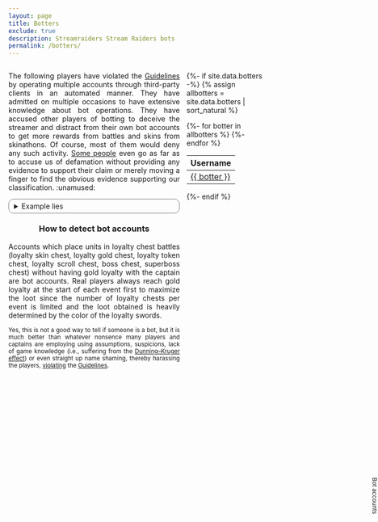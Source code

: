 ```yaml
---
layout: page
title: Botters
exclude: true
description: Streamraiders Stream Raiders bots
permalink: /botters/
---
```

<style>
  details {
    border: solid 1px gray;
    padding-left: 10px;
    border-radius: 10px;
    padding-right: 10px;
    padding-top: 5px;
    padding-bottom: 5px;
    user-select: none;
    text-align: initial;
  }
  .dataTables_wrapper .dataTables_paginate .paginate_button
  {
    min-width: 0.2em !important;
    padding:.1em .1em !important;
  }
</style>

<div style="display:flex">
<div style="flex:1; margin-right:10pt">

<p style="text-align:justify">The following players have violated the <a href="https://captain.tv/guidelines" target="_blank" rel="noopener noreferrer">Guidelines</a> by operating multiple accounts through third-party clients in an automated manner. They have admitted on multiple occasions to have extensive knowledge about bot operations. They have accused other players of botting to deceive the streamer and distract from their own bot accounts to get more rewards from battles and skins from skinathons. Of course, most of them would deny any such activity. <a href="https://twitter.com/Vincent_Ntp/status/1640960446898515968" target="_blank" rel="noopener noreferrer">Some people</a> even go as far as to accuse us of defamation without providing any evidence to support their claim or merely moving a finger to find the obvious evidence supporting our classification. :unamused:</p>

<details>
	<summary>Example lies</summary>
	<details>
		<summary>Tzepiboo</summary>
		<p style="font-size:smaller">In Treecle's channel on 25/09/2022:</p><blockquote>Yeah the bots like to inflate treecle's enemy count and then abandon her for loyalty chests</blockquote>
		<p style="font-size:smaller">In ShanChan's channel on 24/10/2022:</p><blockquote>They even had the nerve to claim I have extensive knowledge of botting and brag about it, which I don't</blockquote>
	</details>
	<details>
		<summary>L0ne_Hermit</summary>
    <p style="font-size:smaller">In byeol_rl's channel on 17/07/2022:</p><blockquote>Omg why the bots came after i placed my unit :rofl:</blockquote>
    <p style="font-size:smaller">In Teddiosg's channel on 19/07/2022:</p><blockquote>The bot problem</blockquote>
    <p style="font-size:smaller">In xsubcube's channel on 28/07/2022:</p><blockquote>i think the botter is here also</blockquote>
    <p style="font-size:smaller">In byeol_rl's channel on 30/07/2022:</p><blockquote>wah these bot armies</blockquote>
    <p style="font-size:smaller">In Teddiosg's channel on 03/02/2023:</p><blockquote>i still dunno why i was in the botter list</blockquote>
	</details>
</details>

<!-- <p style="font-size:larger"><b>Thanks to all players who report botting activity (including factual evidence) to us directly, helping keeping this list up-to-date!</b></p> -->

<h3 style="text-align:center; margin-top:15pt">How to detect bot accounts</h3>
<p style="text-align:justify">Accounts which place units in loyalty chest battles (loyalty skin chest, loyalty gold chest, loyalty token chest, loyalty scroll chest, boss chest, superboss chest) without having gold loyalty with the captain are bot accounts. Real players always reach gold loyalty at the start of each event first to maximize the loot since the number of loyalty chests per event is limited and the loot obtained is heavily determined by the color of the loyalty swords.</p>
<p style="font-size:smaller; text-align:justify">Yes, this is not a good way to tell if someone is a bot, but it is much better than whatever nonsence many players and captains are employing using assumptions, suspicions, lack of game knowledge (i.e., suffering from the <a href="https://en.wikipedia.org/wiki/Dunning-Kruger_effect" target="_blank" rel="noopener noreferrer">Dunning–Kruger effect</a>) or even straight up name shaming, thereby harassing the players, <a href="/violators/" rel="noopener noreferrer">violating</a> the <a href="https://captain.tv/guidelines" target="_blank" rel="noopener noreferrer">Guidelines</a>.</p>

</div>
<input class="tab-shifter" id="tab-shifter" type="checkbox" style="opacity:0; position:absolute; right:0px; top:25%;"  />
<label for="tab-shifter" style="position:absolute; right:0px; top:25%; z-index:1; cursor:pointer; font-size:smaller; text-align:center; writing-mode:vertical-lr; user-select:none;">Bot accounts</label>
<div class="shifter" style="flex:0 30%; position:relative; overflow:hidden">
<div class="main-content" style="width:100%">

{%- if site.data.botters -%}
{% assign allbotters = site.data.botters | sort_natural %}
<table id="botters-table">
  <thead>
    <tr>
      <th>Username</th>
    </tr>
  </thead>
{%- for botter in allbotters %}
  <tr><td><a href="https://docs.google.com/forms/d/e/1FAIpQLScMww5NMZzZLDgQnmrCSlQ-yL_l6qTrBEDxwwOds47_h10-hQ/viewform?entry.493095195=Cheating%2FAutomating%2FExploiting&entry.1613546988={{ botter }}&entry.1606568074=-" target="_blank" rel="noopener noreferrer">{{ botter }}</a></td></tr>
{%- endfor %}
</table>

{%- endif %}
</div>
<div class="overlay-content" style="position:absolute; z-index:1; transition:0.6s; top:0%; left:100%; background:#fff; width:100%">

<p style="font-size:x-small; text-align:justify">We offered CTV advanced bot detection tools but instead got counteroffered with a read-only access to the players database without any NDA restrictions under the premise that they could not care less about enforcing the <a href="https://captain.tv/guidelines" target="_blank" rel="noopener noreferrer">Guidelines</a> at the moment.</p>
<p style="font-size:x-small; text-align:justify">Below is a sample of confirmed bot accounts. These aren't even trying to behave like humans. If you see your name here you should request a refund from your bot's lousy developer.</p>

{% if site.data.bots -%}

<table id="bots-table">
  <thead>
    <tr>
      <th>Username</th>
    </tr>
  </thead>
{%- assign totalShown = 0 -%}
{%- assign cutoffTS = 'today' | date:'%s' | minus:3456000 -%}
{%- for bot in site.data.bots -%}
  {%- assign shouldShow = false -%}
  {%- for entry in bot[1].activity -%}
    {%- assign activityStart = entry[0] | date:'%s' | plus:0 -%}
    {%- assign activityEnd = entry[1] | date:'%s' | plus:0 -%}
    {%- comment -%}
    Workarounds for recorded intervals of 7 or more days
    {%- endcomment -%}
    {%- if activityStart >= 1658448000 and activityStart <= 1659052800 and activityEnd >= 1658448000 and activityEnd <= 1659052800 -%}
      <!--{{ bot[0] }} {{ bot[1].userName }} {{ entry[0] }} {{ entry[1] }} 1-->
    {%- elsif activityStart >= 1660867200 and activityStart <= 1661472000 and activityEnd >= 1660867200 and activityEnd <= 1661472000 -%}
      <!--{{ bot[0] }} {{ bot[1].userName }} {{ entry[0] }} {{ entry[1] }} 2-->
    {%- elsif activityStart >= 1662076800 and activityStart <= 1662681600 and activityEnd >= 1662076800 and activityEnd <= 1662681600 -%}
      <!--{{ bot[0] }} {{ bot[1].userName }} {{ entry[0] }} {{ entry[1] }} 3-->
    {%- elsif activityStart >= 1665705600 and activityStart <= 1666310400 and activityEnd >= 1665705600 and activityEnd <= 1666310400 -%}
      <!--{{ bot[0] }} {{ bot[1].userName }} {{ entry[0] }} {{ entry[1] }} 4-->
    {%- elsif activityStart >= 1666915200 and activityStart <= 1667520000 and activityEnd >= 1666915200 and activityEnd <= 1667520000 -%}
      <!--{{ bot[0] }} {{ bot[1].userName }} {{ entry[0] }} {{ entry[1] }} 5-->
    {%- elsif activityStart >= 1667520000 and activityStart <= 1668124800 and activityEnd >= 1667520000 and activityEnd <= 1668124800 -%}
      <!--{{ bot[0] }} {{ bot[1].userName }} {{ entry[0] }} {{ entry[1] }} 6-->
    {%- elsif activityStart >= 1668729600 and activityStart <= 1669334400 and activityEnd >= 1668729600 and activityEnd <= 1669334400 -%}
      <!--{{ bot[0] }} {{ bot[1].userName }} {{ entry[0] }} {{ entry[1] }} 7-->
    {%- elsif activityStart >= 1671667200 and activityStart <= 1672963200 and activityEnd >= 1671667200 and activityEnd <= 1672963200 -%}
      <!--{{ bot[0] }} {{ bot[1].userName }} {{ entry[0] }} {{ entry[1] }} 8-->
    {%- elsif activityStart >= 1674777600 and activityStart <= 1675382400 and activityEnd >= 1674777600 and activityEnd <= 1675382400 -%}
      <!--{{ bot[0] }} {{ bot[1].userName }} {{ entry[0] }} {{ entry[1] }} 9-->
    {%- elsif activityStart >= 1677196800 and activityStart <= 1677801600 and activityEnd >= 1677196800 and activityEnd <= 1677801600 -%}
      <!--{{ bot[0] }} {{ bot[1].userName }} {{ entry[0] }} {{ entry[1] }} 10-->
    {%- elsif activityStart >= 1677801600 and activityStart <= 1678406400 and activityEnd >= 1677801600 and activityEnd <= 1678406400 -%}
      <!--{{ bot[0] }} {{ bot[1].userName }} {{ entry[0] }} {{ entry[1] }} 11-->
    {%- elsif activityStart >= 1679529600 and activityStart <= 1680220800 and activityEnd >= 1679529600 and activityEnd <= 1680220800 -%}
      <!--{{ bot[0] }} {{ bot[1].userName }} {{ entry[0] }} {{ entry[1] }} 12-->
    {%- elsif activityStart >= 1682035200 and activityStart <= 1682640000 and activityEnd >= 1682035200 and activityEnd <= 1682640000 -%}
      <!--{{ bot[0] }} {{ bot[1].userName }} {{ entry[0] }} {{ entry[1] }} 13-->
    {%- elsif activityStart >= 1684454400 and activityStart <= 1685145600 and activityEnd >= 1684454400 and activityEnd <= 1685145600 -%}
      <!--{{ bot[0] }} {{ bot[1].userName }} {{ entry[0] }} {{ entry[1] }} 14-->
    {%- elsif activityStart >= 1686787200 and activityStart <= 1687478400 and activityEnd >= 1686787200 and activityEnd <= 1687478400 -%}
      <!--{{ bot[0] }} {{ bot[1].userName }} {{ entry[0] }} {{ entry[1] }} 15-->
    {%- elsif activityStart >= 1689120000 and activityStart <= 1689897600 and activityEnd >= 1689120000 and activityEnd <= 1689897600 -%}
      <!--{{ bot[0] }} {{ bot[1].userName }} {{ entry[0] }} {{ entry[1] }} 16-->
    {%- else -%}
      {%- if activityEnd > cutoffTS -%}
        {%- assign shouldShow = true -%}
      {%- endif -%}
    {%- endif -%}
  {%- endfor -%}
  {%- if shouldShow %}
  <tr><td><a href="https://docs.google.com/forms/d/e/1FAIpQLScMww5NMZzZLDgQnmrCSlQ-yL_l6qTrBEDxwwOds47_h10-hQ/viewform?entry.493095195=Cheating%2FAutomating%2FExploiting&entry.1613546988={{ bot[1].userName }}&entry.1606568074=-" target="_blank" rel="noopener noreferrer">{{ bot[1].userName }}</a>
    {%- assign totalShown = totalShown | plus:1 -%}
</td></tr>
  {%- endif -%}
{%- endfor %}
</table>
<!--{{totalShown}}-->

{%- endif %}
</div>

<script type="text/javascript" src="https://code.jquery.com/jquery-3.6.0.min.js"></script>
<script type="text/javascript" src="https://cdn.datatables.net/1.11.5/js/jquery.dataTables.min.js"></script>
<script type="text/javascript">
  (function() {
    let table1 = new DataTable('#botters-table', {
        "info": false,
        "paging": false,
        "ordering": false,
        "scrollY": 425,
        "scrollCollapse": true
    });
    let table2 = new DataTable('#bots-table', {
        "info": false,
        "paging": false,
        "scrollY": 290,
        "orderFixed": [ 0, 'asc' ]
    });
  })();
</script>

</div>
</div>
